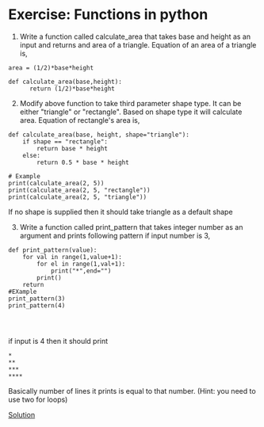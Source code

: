 # Exercise: Functions in python
1. Write a function called calculate_area that takes base and height as an input and returns and area of a triangle. Equation of an area of a triangle is,
```
area = (1/2)*base*height

def calculate_area(base,height):
      return (1/2)*base*height
```

2. Modify above function to take third parameter shape type. It can be either "triangle" or "rectangle". Based on shape type it will calculate area. Equation of rectangle's area is,
```
def calculate_area(base, height, shape="triangle"):
    if shape == "rectangle":
        return base * height
    else:
        return 0.5 * base * height

# Example
print(calculate_area(2, 5))               
print(calculate_area(2, 5, "rectangle")) 
print(calculate_area(2, 5, "triangle"))  

```
If no shape is supplied then it should take triangle as a default shape

3. Write a function called print_pattern that takes integer number as an argument and prints following pattern if input number is 3,
```
def print_pattern(value):
    for val in range(1,value+1):
        for el in range(1,val+1):
            print("*",end="")
        print()    
    return
#EXample
print_pattern(3)
print_pattern(4)
        

     
```
if input is 4 then it should print
```
*
**
***
****
```
Basically number of lines it prints is equal to that number. (Hint: you need to use two for loops)

[Solution](https://github.com/codebasics/py/blob/master/Basics/Exercise/10_functions/10_functions_exercise.py)
